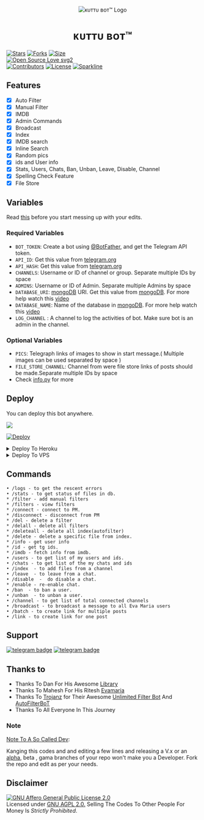 <p align="center">
  <img src="https://user-images.githubusercontent.com/97418751/212598655-d7637a29-cba8-4ed6-92a4-6534d394b0f7.jpg" alt="ᴋᴜᴛᴛᴜ ʙᴏᴛ™ Logo">
</p>
<h1 align="center">
  <b>ᴋᴜᴛᴛᴜ ʙᴏᴛ™</b>
</h1>


[![Stars](https://img.shields.io/github/stars/GouthamSER/KuttuBot?style=flat-square&color=yellow)](https://github.com/GouthamSER/KuttuBot/stargazers)
[![Forks](https://img.shields.io/github/forks/GouthamSER/KuttuBot?style=flat-square&color=orange)](https://github.com/GouthamSER/KuttuBot/fork)
[![Size](https://img.shields.io/github/repo-size/GouthamSER/KuttuBot?style=flat-square&color=green)](https://github.com/GouthamSER/KuttuBot/)   
[![Open Source Love svg2](https://badges.frapsoft.com/os/v2/open-source.svg?v=103)](https://github.com/GouthamSER/KuttuBot)   
[![Contributors](https://img.shields.io/github/contributors/GouthamSER/KuttuBot?style=flat-square&color=green)](https://github.com/GouthamSER/KuttuBot/graphs/contributors)
[![License](https://img.shields.io/badge/License-AGPL-blue)](https://github.com/GouthamSER/KuttuBot/blob/main/LICENSE)
[![Sparkline](https://stars.medv.io/GouthamSER/KuttuBot.svg)](https://github.com/GouthamSER/KuttuBot)


## Features

- [x] Auto Filter
- [x] Manual Filter
- [x] IMDB
- [x] Admin Commands
- [x] Broadcast
- [x] Index
- [x] IMDB search
- [x] Inline Search
- [x] Random pics
- [x] ids and User info 
- [x] Stats, Users, Chats, Ban, Unban, Leave, Disable, Channel
- [x] Spelling Check Feature
- [x] File Store
## Variables

Read [this](https://telegram.dog/Sources_cods) before you start messing up with your edits.

### Required Variables
* `BOT_TOKEN`: Create a bot using [@BotFather](https://telegram.dog/BotFather), and get the Telegram API token.
* `API_ID`: Get this value from [telegram.org](https://my.telegram.org/apps)
* `API_HASH`: Get this value from [telegram.org](https://my.telegram.org/apps)
* `CHANNELS`: Username or ID of channel or group. Separate multiple IDs by space
* `ADMINS`: Username or ID of Admin. Separate multiple Admins by space
* `DATABASE_URI`: [mongoDB](https://www.mongodb.com) URI. Get this value from [mongoDB](https://www.mongodb.com). For more help watch this [video](https://youtu.be/1G1XwEOnxxo)
* `DATABASE_NAME`: Name of the database in [mongoDB](https://www.mongodb.com). For more help watch this [video](https://youtu.be/Miajl2amrKo)
* `LOG_CHANNEL` : A channel to log the activities of bot. Make sure bot is an admin in the channel.
### Optional Variables
* `PICS`: Telegraph links of images to show in start message.( Multiple images can be used separated by space )
* `FILE_STORE_CHANNEL`: Channel from were file store links of posts should be made.Separate multiple IDs by space
* Check [info.py](https://github.com/8769ANURAG/EvaMaria/blob/master/info.py) for more


## Deploy
You can deploy this bot anywhere.

<a href="https://app.koyeb.com/deploy?type=git&repository=github.com/Jithins7/MPD_BOT&env[BOT_TOKEN]&env[API_ID]&env[API_HASH]&env[CHANNELS]&env[ADMINS]&env[PICS]&env[LOG_CHANNEL]&env[AUTH_CHANNEL]&env[CUSTOM_FILE_CAPTION]&env[DATABASE_URI]&env[DATABASE_NAME]&env[COLLECTION_NAME]=Telegram_files&env[FILE_CHANNEL]=-1001832732995&env[SUPPORT_CHAT]&env[IMDB]=True&env[IMDB_TEMPLATE]&env[SINGLE_BUTTON]=True&env[AUTH_GROUPS]&env[P_TTI_SHOW_OFF]=True&branch=main&name=telegrambot">
 <img src="https://www.koyeb.com/static/images/deploy/button.svg">

[![Deploy](https://cdn.scalingo.com/deploy/button.svg)](https://dashboard.scalingo.com/create/app?source=https://github.com/aryan3523/prvtbomt)



<details><summary>Deploy To Heroku</summary>
<p>
<br>
<a href="https://telegram.dog/XTZ_HerokuBot?start=QU0tUk9CT1RTL0V2YU1hcmlhIG1haW4">
  <img src="https://www.herokucdn.com/deploy/button.svg" alt="Deploy">
</a>
</p>
</details>

<details><summary>Deploy To VPS</summary>
<p>
<pre>
git clone https://github.com/GouthamSER/KuttuBot
# Install Packages
pip3 install -U -r requirements.txt
Edit info.py with variables as given below then run bot
python3 bot.py
</pre>
</p>
</details>


## Commands
```
• /logs - to get the rescent errors
• /stats - to get status of files in db.
* /filter - add manual filters
* /filters - view filters
* /connect - connect to PM.
* /disconnect - disconnect from PM
* /del - delete a filter
* /delall - delete all filters
* /deleteall - delete all index(autofilter)
* /delete - delete a specific file from index.
* /info - get user info
* /id - get tg ids.
* /imdb - fetch info from imdb.
• /users - to get list of my users and ids.
• /chats - to get list of the my chats and ids 
• /index  - to add files from a channel
• /leave  - to leave from a chat.
• /disable  -  do disable a chat.
* /enable - re-enable chat.
• /ban  - to ban a user.
• /unban  - to unban a user.
• /channel - to get list of total connected channels
• /broadcast - to broadcast a message to all Eva Maria users
• /batch - to create link for multiple posts
• /link - to create link for one post
```
## Support
[![telegram badge](https://img.shields.io/badge/Telegram-Group-30302f?style=flat&logo=telegram)](https://telegram.dog/Technical_Help_Support_Bot)
[![telegram badge](https://img.shields.io/badge/Telegram-Channel-30302f?style=flat&logo=telegram)](https://telegram.dog/sources_cods)



## Thanks to 
 - Thanks To Dan For His Awesome [Library](https://github.com/pyrogram/pyrogram)
 - Thanks To Mahesh For His Ritesh [Evamaria](https://github.com/ritheshrkrm)
 - Thanks To [Trojanz](https://github.com/trojanzhex) for Their Awesome [Unlimited Filter Bot](https://github.com/TroJanzHEX/Unlimited-Filter-Bot) And [AutoFilterBoT](https://github.com/trojanzhex/auto-filter-bot)
 - Thanks To All Everyone In This Journey

### Note

[Note To A So Called Dev](https://telegram.dog/subin_works/203): 

Kanging this codes and and editing a few lines and releasing a V.x  or an [alpha](https://telegram.dog/subin_works/204), beta , gama branches of your repo won't make you a Developer.
Fork the repo and edit as per your needs.

## Disclaimer
[![GNU Affero General Public License 2.0](https://www.gnu.org/graphics/agplv3-155x51.png)](https://www.gnu.org/licenses/agpl-3.0.en.html#header)    
Licensed under [GNU AGPL 2.0.](https://github.com/EvamariaTG/evamaria/blob/master/LICENSE)
Selling The Codes To Other People For Money Is *Strictly Prohibited*.
